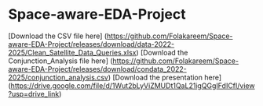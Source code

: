 # Space-aware-EDA-Project
[Download the CSV file here] (https://github.com/Folakareem/Space-aware-EDA-Project/releases/download/data-2022-2025/Clean_Satellite_Data_Queries.xlsx)
[Download the Conjunction_Analysis file here] (https://github.com/Folakareem/Space-aware-EDA-Project/releases/download/condata_2022-2025/conjunction_analysis.csv)
[Download the presentation here] (https://drive.google.com/file/d/1Wut2bLyViZMUDt1QaL21igQGgIFdICfI/view?usp=drive_link)
